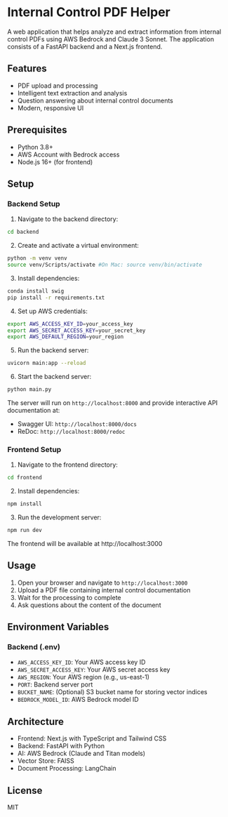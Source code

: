 # Internal Control PDF Helper

A web application that helps analyze and extract information from internal control PDFs using AWS Bedrock and Claude 3 Sonnet. The application consists of a FastAPI backend and a Next.js frontend.

## Features

- PDF upload and processing
- Intelligent text extraction and analysis
- Question answering about internal control documents
- Modern, responsive UI

## Prerequisites

- Python 3.8+
- AWS Account with Bedrock access
- Node.js 16+ (for frontend)

## Setup

### Backend Setup

1. Navigate to the backend directory:
```bash
cd backend
```

2. Create and activate a virtual environment:
```bash
python -m venv venv
source venv/Scripts/activate #On Mac: source venv/bin/activate
```

3. Install dependencies:
```bash
conda install swig
pip install -r requirements.txt
```

4. Set up AWS credentials:
```bash
export AWS_ACCESS_KEY_ID=your_access_key
export AWS_SECRET_ACCESS_KEY=your_secret_key
export AWS_DEFAULT_REGION=your_region
```

5. Run the backend server:
```bash
uvicorn main:app --reload
```

<!-- 6. Copy `.env.example` to `.env` and fill in your AWS credentials:
   ```bash
   cp .env.example .env
   ``` -->

6. Start the backend server:
```bash
python main.py
```

The server will run on `http://localhost:8000` and provide interactive API documentation at:
- Swagger UI: `http://localhost:8000/docs`
- ReDoc: `http://localhost:8000/redoc`


### Frontend Setup

1. Navigate to the frontend directory:
```bash
cd frontend
```

2. Install dependencies:
```bash
npm install
```

3. Run the development server:
```bash
npm run dev
```

The frontend will be available at http://localhost:3000

## Usage

1. Open your browser and navigate to `http://localhost:3000`
2. Upload a PDF file containing internal control documentation
3. Wait for the processing to complete
4. Ask questions about the content of the document

## Environment Variables

### Backend (.env)

- `AWS_ACCESS_KEY_ID`: Your AWS access key ID
- `AWS_SECRET_ACCESS_KEY`: Your AWS secret access key
- `AWS_REGION`: Your AWS region (e.g., us-east-1)
- `PORT`: Backend server port
- `BUCKET_NAME`: (Optional) S3 bucket name for storing vector indices
- `BEDROCK_MODEL_ID`: AWS Bedrock model ID

## Architecture
- Frontend: Next.js with TypeScript and Tailwind CSS
- Backend: FastAPI with Python
- AI: AWS Bedrock (Claude and Titan models)
- Vector Store: FAISS
- Document Processing: LangChain 

## License
MIT
